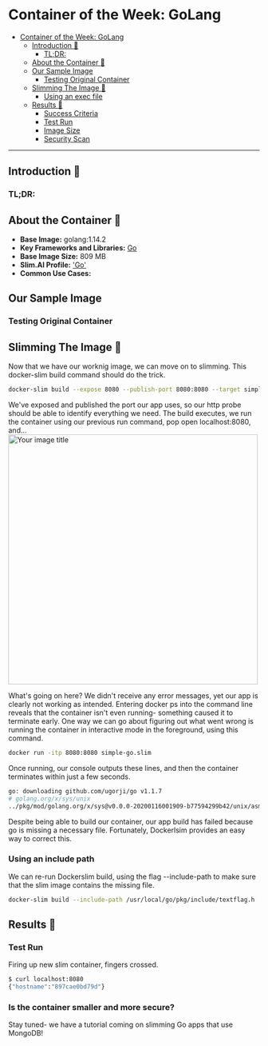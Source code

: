 # Container of the Week: GoLang

- [Container of the Week: GoLang](#container-of-the-week-GoLang)
  - [Introduction :wave:](#introduction-wave)
    - [TL;DR:](#tldr)
  - [About the Container :thinking:](#about-the-container-thinking)
  - [Our Sample Image](#our-sample-image)
    - [Testing Original Container](#testing-original-container)
  - [Slimming The Image :mechanical_arm:](#slimming-the-image-mechanical_arm)
      - [Using an exec file](#using-an-include-path)
  - [Results :raised_hands:](#results-raised_hands)
    - [Success Criteria](#success-criteria)
    - [Test Run](#test-run)
    - [Image Size](#image-size)
    - [Security Scan](#security-scan)

---
## Introduction :wave:


### TL;DR:


## About the Container :thinking:
- **Base Image:** golang:1.14.2
- **Key Frameworks and Libraries:** [Go](https://go.dev/)
- **Base Image Size:** 809 MB
- **Slim.AI Profile:** ['Go'](https://portal.slim.dev/home/profile/dockerhub%3A%2F%2Fdockerhub.public%2Flibrary%2Fgolang%3Alatest)
- **Common Use Cases:** 

## Our Sample Image 

### Testing Original Container



## Slimming The Image :mechanical_arm:

Now that we have our worknig image, we can move on to slimming. This docker-slim build command should do the trick.

```bash
docker-slim build --expose 8080 --publish-port 8080:8080 --target simple-go
```
We've exposed and published the port our app uses, so our http probe should be able to identify everything we need. The build executes, we run the container using our previous run command, pop open localhost:8080, and...
<img src="https://github.com/slimdevops/slim-containers/blob/main/images/local-no-connect.PNG" alt="Your image title" width="500"/>

What's going on here? We didn't receive any error messages, yet our app is clearly not working as intended. Entering docker ps into the command line reveals that the container isn't even running- something caused it to terminate early. One way we can go about figuring out what went wrong is running the container in interactive mode in the foreground, using this command.

```bash
docker run -itp 8080:8080 simple-go.slim
```

Once running, our console outputs these lines, and then the container terminates within just a few seconds.

```bash
go: downloading github.com/ugorji/go v1.1.7
# golang.org/x/sys/unix
../pkg/mod/golang.org/x/sys@v0.0.0-20200116001909-b77594299b42/unix/asm_linux_amd64.s:8: #include: open /usr/local/go/pkg/include/textflag.h: no such file or directory
```
Despite being able to build our container, our app build has failed because go is missing a necessary file. Fortunately, Dockerlsim provides an easy way to correct this.

### Using an include path

We can re-run Dockerslim build, using the flag --include-path to make sure that the slim image contains the missing file.

```bash
docker-slim build --include-path /usr/local/go/pkg/include/textflag.h  --expose 8080 --publish-port 8080:8080 --target simple-go
```

## Results :raised_hands:

### Test Run 

Firing up new slim container, fingers crossed.
```bash
$ curl localhost:8080
{"hostname":"897cae0bd79d"}
```

### Is the container smaller and more secure?


Stay tuned- we have a tutorial coming on slimming Go apps that use MongoDB!


